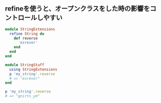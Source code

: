 ## refineを使うと、オープンクラスをした時の影響をコントロールしやすい

```ruby
module StringExtensions
  refine String do
    def reverse
      'esrever'
    end
  end
end

module StringStuff
  using StringExtensions
  p 'my_string'.reverse
  # => "esrever"
end

p 'my_string'.reverse
# => "gnirts_ym"
```
